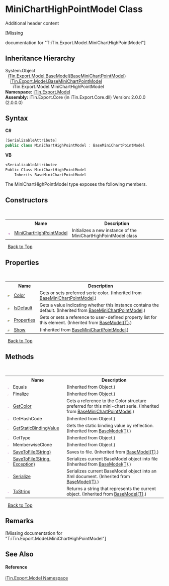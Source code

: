 # MiniChartHighPointModel Class
Additional header content 

\[Missing <summary> documentation for "T:iTin.Export.Model.MiniChartHighPointModel"\]


## Inheritance Hierarchy
System.Object<br />&nbsp;&nbsp;<a href="T_iTin_Export_Model_BaseModel_1">iTin.Export.Model.BaseModel</a>(<a href="T_iTin_Export_Model_BaseMiniChartPointModel">BaseMiniChartPointModel</a>)<br />&nbsp;&nbsp;&nbsp;&nbsp;<a href="T_iTin_Export_Model_BaseMiniChartPointModel">iTin.Export.Model.BaseMiniChartPointModel</a><br />&nbsp;&nbsp;&nbsp;&nbsp;&nbsp;&nbsp;iTin.Export.Model.MiniChartHighPointModel<br />
**Namespace:**&nbsp;<a href="N_iTin_Export_Model">iTin.Export.Model</a><br />**Assembly:**&nbsp;iTin.Export.Core (in iTin.Export.Core.dll) Version: 2.0.0.0 (2.0.0.0)

## Syntax

**C#**<br />
``` C#
[SerializableAttribute]
public class MiniChartHighPointModel : BaseMiniChartPointModel
```

**VB**<br />
``` VB
<SerializableAttribute>
Public Class MiniChartHighPointModel
	Inherits BaseMiniChartPointModel
```

The MiniChartHighPointModel type exposes the following members.


## Constructors
&nbsp;<table><tr><th></th><th>Name</th><th>Description</th></tr><tr><td>![Public method](media/pubmethod.gif "Public method")</td><td><a href="M_iTin_Export_Model_MiniChartHighPointModel__ctor">MiniChartHighPointModel</a></td><td>
Initializes a new instance of the MiniChartHighPointModel class</td></tr></table>&nbsp;
<a href="#minicharthighpointmodel-class">Back to Top</a>

## Properties
&nbsp;<table><tr><th></th><th>Name</th><th>Description</th></tr><tr><td>![Public property](media/pubproperty.gif "Public property")</td><td><a href="P_iTin_Export_Model_BaseMiniChartPointModel_Color">Color</a></td><td>
Gets or sets preferred serie color.
 (Inherited from <a href="T_iTin_Export_Model_BaseMiniChartPointModel">BaseMiniChartPointModel</a>.)</td></tr><tr><td>![Public property](media/pubproperty.gif "Public property")</td><td><a href="P_iTin_Export_Model_BaseMiniChartPointModel_IsDefault">IsDefault</a></td><td>
Gets a value indicating whether this instance contains the default.
 (Inherited from <a href="T_iTin_Export_Model_BaseMiniChartPointModel">BaseMiniChartPointModel</a>.)</td></tr><tr><td>![Public property](media/pubproperty.gif "Public property")</td><td><a href="P_iTin_Export_Model_BaseModel_1_Properties">Properties</a></td><td>
Gets or sets a reference to user-defined property list for this element.
 (Inherited from <a href="T_iTin_Export_Model_BaseModel_1">BaseModel(T)</a>.)</td></tr><tr><td>![Public property](media/pubproperty.gif "Public property")</td><td><a href="P_iTin_Export_Model_BaseMiniChartPointModel_Show">Show</a></td><td> (Inherited from <a href="T_iTin_Export_Model_BaseMiniChartPointModel">BaseMiniChartPointModel</a>.)</td></tr></table>&nbsp;
<a href="#minicharthighpointmodel-class">Back to Top</a>

## Methods
&nbsp;<table><tr><th></th><th>Name</th><th>Description</th></tr><tr><td>![Public method](media/pubmethod.gif "Public method")</td><td>Equals</td><td> (Inherited from Object.)</td></tr><tr><td>![Protected method](media/protmethod.gif "Protected method")</td><td>Finalize</td><td> (Inherited from Object.)</td></tr><tr><td>![Public method](media/pubmethod.gif "Public method")</td><td><a href="M_iTin_Export_Model_BaseMiniChartPointModel_GetColor">GetColor</a></td><td>
Gets a reference to the Color structure preferred for this mini-chart serie.
 (Inherited from <a href="T_iTin_Export_Model_BaseMiniChartPointModel">BaseMiniChartPointModel</a>.)</td></tr><tr><td>![Public method](media/pubmethod.gif "Public method")</td><td>GetHashCode</td><td> (Inherited from Object.)</td></tr><tr><td>![Protected method](media/protmethod.gif "Protected method")</td><td><a href="M_iTin_Export_Model_BaseModel_1_GetStaticBindingValue">GetStaticBindingValue</a></td><td>
Gets the static binding value by reflection.
 (Inherited from <a href="T_iTin_Export_Model_BaseModel_1">BaseModel(T)</a>.)</td></tr><tr><td>![Public method](media/pubmethod.gif "Public method")</td><td>GetType</td><td> (Inherited from Object.)</td></tr><tr><td>![Protected method](media/protmethod.gif "Protected method")</td><td>MemberwiseClone</td><td> (Inherited from Object.)</td></tr><tr><td>![Public method](media/pubmethod.gif "Public method")</td><td><a href="M_iTin_Export_Model_BaseModel_1_SaveToFile">SaveToFile(String)</a></td><td>
Saves to file.
 (Inherited from <a href="T_iTin_Export_Model_BaseModel_1">BaseModel(T)</a>.)</td></tr><tr><td>![Public method](media/pubmethod.gif "Public method")</td><td><a href="M_iTin_Export_Model_BaseModel_1_SaveToFile_1">SaveToFile(String, Exception)</a></td><td>
Serializes current BaseModel object into file
 (Inherited from <a href="T_iTin_Export_Model_BaseModel_1">BaseModel(T)</a>.)</td></tr><tr><td>![Public method](media/pubmethod.gif "Public method")</td><td><a href="M_iTin_Export_Model_BaseModel_1_Serialize">Serialize</a></td><td>
Serializes current BaseModel object into an Xml document.
 (Inherited from <a href="T_iTin_Export_Model_BaseModel_1">BaseModel(T)</a>.)</td></tr><tr><td>![Public method](media/pubmethod.gif "Public method")</td><td><a href="M_iTin_Export_Model_BaseModel_1_ToString">ToString</a></td><td>
Returns a string that represents the current object.
 (Inherited from <a href="T_iTin_Export_Model_BaseModel_1">BaseModel(T)</a>.)</td></tr></table>&nbsp;
<a href="#minicharthighpointmodel-class">Back to Top</a>

## Remarks
\[Missing <remarks> documentation for "T:iTin.Export.Model.MiniChartHighPointModel"\]

## See Also


#### Reference
<a href="N_iTin_Export_Model">iTin.Export.Model Namespace</a><br />